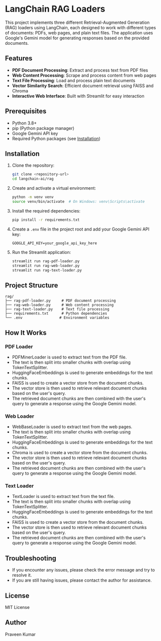 # LangChain RAG Loaders

This project implements three different Retrieval-Augmented Generation (RAG) loaders using LangChain, each designed to work with different types of documents: PDFs, web pages, and plain text files. The application uses Google's Gemini model for generating responses based on the provided documents.

## Features

- **PDF Document Processing**: Extract and process text from PDF files
- **Web Content Processing**: Scrape and process content from web pages
- **Text File Processing**: Load and process plain text documents
- **Vector Similarity Search**: Efficient document retrieval using FAISS and Chroma
- **Interactive Web Interface**: Built with Streamlit for easy interaction

## Prerequisites

- Python 3.8+
- pip (Python package manager)
- Google Gemini API key
- Required Python packages (see [Installation](#installation))

## Installation

1. Clone the repository:
   ```bash
   git clone <repository-url>
   cd langchain-ai/rag

2. Create and activate a virtual environment:
   ```bash
   python -m venv venv
   source venv/bin/activate  # On Windows: venv\Scripts\activate
   ```

3. Install the required dependencies:
   ```bash
   pip install -r requirements.txt
   ```

4. Create a `.env` file in the project root and add your Google Gemini API key:
   ```
   GOOGLE_API_KEY=your_google_api_key_here
   ```

5. Run the Streamlit application:
   ```bash
   streamlit run rag-pdf-loader.py
   streamlit run rag-web-loader.py
   streamlit run rag-text-loader.py
   ```
## Project Structure

```
rag/
├── rag-pdf-loader.py     # PDF document processing
├── rag-web-loader.py     # Web content processing
├── rag-text-loader.py    # Text file processing
├── requirements.txt      # Python dependencies
└── .env                 # Environment variables
```

## How It Works

### PDF Loader
- PDFMinerLoader is used to extract text from the PDF file.
- The text is then split into smaller chunks with overlap using TokenTextSplitter.
- HuggingFaceEmbeddings is used to generate embeddings for the text chunks.
- FAISS is used to create a vector store from the document chunks.
- The vector store is then used to retrieve relevant document chunks based on the user's query.
- The retrieved document chunks are then combined with the user's query to generate a response using the Google Gemini model.

### Web Loader
- WebBaseLoader is used to extract text from the web pages.
- The text is then split into smaller chunks with overlap using TokenTextSplitter.
- HuggingFaceEmbeddings is used to generate embeddings for the text chunks.
- Chroma is used to create a vector store from the document chunks.
- The vector store is then used to retrieve relevant document chunks based on the user's query.
- The retrieved document chunks are then combined with the user's query to generate a response using the Google Gemini model.

### Text Loader
- TextLoader is used to extract text from the text file.
- The text is then split into smaller chunks with overlap using TokenTextSplitter.
- HuggingFaceEmbeddings is used to generate embeddings for the text chunks.
- FAISS is used to create a vector store from the document chunks.
- The vector store is then used to retrieve relevant document chunks based on the user's query.
- The retrieved document chunks are then combined with the user's query to generate a response using the Google Gemini model.

## Troubleshooting

- If you encounter any issues, please check the error message and try to resolve it.
- If you are still having issues, please contact the author for assistance.

## License

MIT License

## Author

Praveen Kumar
